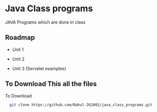
# Java Class programs

JAVA Programs which are done in class 


## Roadmap

- Unit 1

- Unit 2

- Unit 3 (Servelet examples)





## To Download This all the files 

To Download

```bash
  git clone https://github.com/Rahul-262001/java_class_programs.git
```

